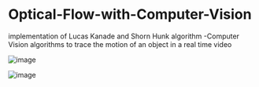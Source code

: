 # Optical-Flow-with-Computer-Vision
implementation of Lucas Kanade and Shorn Hunk algorithm
-Computer Vision algorithms to  trace the motion of an object in a real time video


![image](https://user-images.githubusercontent.com/63444224/156047104-b8b6307e-30e4-4be2-b67d-71490822ace1.png)











![image](https://user-images.githubusercontent.com/63444224/156047231-97332210-8a9e-46e5-8e62-0a48f3530897.png)
